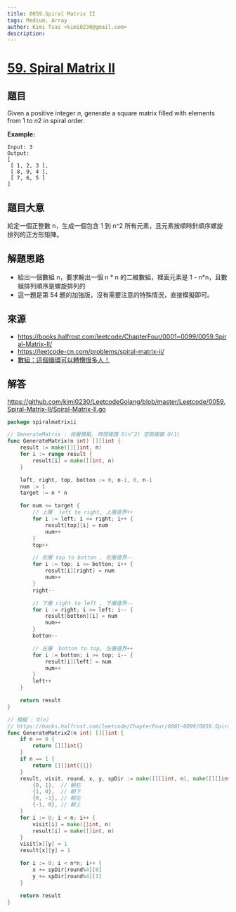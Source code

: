 ```yaml
---
title: 0059.Spiral Matrix II
tags: Medium, Array
author: Kimi Tsai <kimi0230@gmail.com>
description:
---
```


# [59. Spiral Matrix II](https://leetcode.com/problems/spiral-matrix-ii/)


## 題目

Given a positive integer *n*, generate a square matrix filled with elements from 1 to *n*2 in spiral order.

**Example:**


    Input: 3
    Output:
    [
     [ 1, 2, 3 ],
     [ 8, 9, 4 ],
     [ 7, 6, 5 ]
    ]


## 題目大意

給定一個正整數 n，生成一個包含 1 到 n^2 所有元素，且元素按順時針順序螺旋排列的正方形矩陣。


## 解題思路

- 給出一個數組 n，要求輸出一個 n * n 的二維數組，裡面元素是 1 - n*n，且數組排列順序是螺旋排列的
- 這一題是第 54 題的加強版，沒有需要注意的特殊情況，直接模擬即可。

## 來源
* https://books.halfrost.com/leetcode/ChapterFour/0001~0099/0059.Spiral-Matrix-II/
* https://leetcode-cn.com/problems/spiral-matrix-ii/
* [數組：這個循環可以轉懵很多人！](https://mp.weixin.qq.com/s/KTPhaeqxbMK9CxHUUgFDmg)

## 解答
https://github.com/kimi0230/LeetcodeGolang/blob/master/Leetcode/0059.Spiral-Matrix-II/Spiral-Matrix-II.go

```go
package spiralmatrixii

// GenerateMatrix : 按層模擬, 時間複雜 O(n^2) 空間複雜 O(1)
func GenerateMatrix(n int) [][]int {
	result := make([][]int, n)
	for i := range result {
		result[i] = make([]int, n)
	}

	left, right, top, botton := 0, n-1, 0, n-1
	num := 1
	target := n * n

	for num <= target {
		// 上層  left to right, 上層邊界++
		for i := left; i <= right; i++ {
			result[top][i] = num
			num++
		}
		top++

		// 右層 top to botton , 右層邊界--
		for i := top; i <= botton; i++ {
			result[i][right] = num
			num++
		}
		right--

		// 下層 right to left , 下層邊界--
		for i := right; i >= left; i-- {
			result[botton][i] = num
			num++
		}
		botton--

		// 左層  botton to top, 左層邊界++
		for i := botton; i >= top; i-- {
			result[i][left] = num
			num++
		}
		left++
	}

	return result
}

// 模擬 : O(n)
// https://books.halfrost.com/leetcode/ChapterFour/0001~0099/0059.Spiral-Matrix-II/
func GenerateMatrix2(n int) [][]int {
	if n == 0 {
		return [][]int{}
	}
	if n == 1 {
		return [][]int{{1}}
	}
	result, visit, round, x, y, spDir := make([][]int, n), make([][]int, n), 0, 0, 0, [][]int{
		{0, 1},  // 朝右
		{1, 0},  // 朝下
		{0, -1}, // 朝左
		{-1, 0}, // 朝上
	}
	for i := 0; i < n; i++ {
		visit[i] = make([]int, n)
		result[i] = make([]int, n)
	}
	visit[x][y] = 1
	result[x][y] = 1

	for i := 0; i < n*n; i++ {
		x += spDir[round%4][0]
		y += spDir[round%4][1]
	}

	return result
}
```